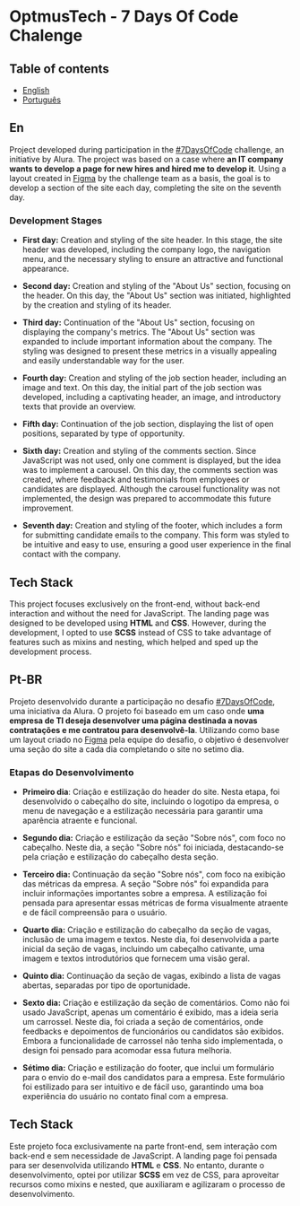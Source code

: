 # OptmusTech - 7 Days Of Code Chalenge

## Table of contents

- [English](#en)
- [Português](#pt-br)

## En

Project developed during participation in the [#7DaysOfCode](https://7daysofcode.io/) challenge, an initiative by Alura. The project was based on a case where **an IT company wants to develop a page for new hires and hired me to develop it**. Using a layout created in [Figma](https://www.figma.com/design/mm3MLozvUDGhDRTxSLlGL5/7daysOfCode-HTML-CSS?node-id=0-9878&t=3P1itVb3RLFk5Jo5-0) by the challenge team as a basis, the goal is to develop a section of the site each day, completing the site on the seventh day.

### Development Stages

  - **First day:** Creation and styling of the site header. In this stage, the site header was developed, including the company logo, the navigation menu, and the necessary styling to ensure an attractive and functional appearance.

  - **Second day:** Creation and styling of the "About Us" section, focusing on the header. On this day, the "About Us" section was initiated, highlighted by the creation and styling of its header.

  - **Third day:** Continuation of the "About Us" section, focusing on displaying the company's metrics. The "About Us" section was expanded to include important information about the company. The styling was designed to present these metrics in a visually appealing and easily understandable way for the user.

  - **Fourth day:** Creation and styling of the job section header, including an image and text. On this day, the initial part of the job section was developed, including a captivating header, an image, and introductory texts that provide an overview.

  - **Fifth day:** Continuation of the job section, displaying the list of open positions, separated by type of opportunity.

  - **Sixth day:** Creation and styling of the comments section. Since JavaScript was not used, only one comment is displayed, but the idea was to implement a carousel. On this day, the comments section was created, where feedback and testimonials from employees or candidates are displayed. Although the carousel functionality was not implemented, the design was prepared to accommodate this future improvement.

  - **Seventh day:** Creation and styling of the footer, which includes a form for submitting candidate emails to the company. This form was styled to be intuitive and easy to use, ensuring a good user experience in the final contact with the company.

## Tech Stack

This project focuses exclusively on the front-end, without back-end interaction and without the need for JavaScript. The landing page was designed to be developed using **HTML** and **CSS**. However, during the development, I opted to use **SCSS** instead of CSS to take advantage of features such as mixins and nesting, which helped and sped up the development process.

## Pt-BR

Projeto desenvolvido durante a participação no desafio [#7DaysOfCode](https://7daysofcode.io/), uma iniciativa da Alura. O projeto foi baseado em um caso onde **uma empresa de TI deseja desenvolver uma página destinada a novas contratações e me contratou para desenvolvê-la**. Utilizando como base um layout criado no [Figma](https://www.figma.com/design/mm3MLozvUDGhDRTxSLlGL5/7daysOfCode-HTML-CSS?node-id=0-9878&t=3P1itVb3RLFk5Jo5-0) pela equipe do desafio, o objetivo é desenvolver uma seção do site a cada dia completando o site no setimo dia.

### Etapas do Desenvolvimento

- **Primeiro dia**: Criação e estilização do header do site. Nesta etapa, foi desenvolvido o cabeçalho do site, incluindo o logotipo da empresa, o menu de navegação e a estilização necessária para garantir uma aparência atraente e funcional.

- **Segundo dia:** Criação e estilização da seção "Sobre nós", com foco no cabeçalho. Neste dia, a seção "Sobre nós" foi iniciada, destacando-se pela criação e estilização do cabeçalho desta seção.

- **Terceiro dia:** Continuação da seção "Sobre nós", com foco na exibição das métricas da empresa. A seção "Sobre nós" foi expandida para incluir informações importantes sobre a empresa. A estilização foi pensada para apresentar essas métricas de forma visualmente atraente e de fácil compreensão para o usuário.

- **Quarto dia:** Criação e estilização do cabeçalho da seção de vagas, inclusão de uma imagem e textos. Neste dia, foi desenvolvida a parte inicial da seção de vagas, incluindo um cabeçalho cativante, uma imagem e textos introdutórios que fornecem uma visão geral.

- **Quinto dia:** Continuação da seção de vagas, exibindo a lista de vagas abertas, separadas por tipo de oportunidade.

- **Sexto dia:** Criação e estilização da seção de comentários. Como não foi usado JavaScript, apenas um comentário é exibido, mas a ideia seria um carrossel. Neste dia, foi criada a seção de comentários, onde feedbacks e depoimentos de funcionários ou candidatos são exibidos. Embora a funcionalidade de carrossel não tenha sido implementada, o design foi pensado para acomodar essa futura melhoria.

- **Sétimo dia:** Criação e estilização do footer, que inclui um formulário para o envio do e-mail dos candidatos para a empresa. Este formulário foi estilizado para ser intuitivo e de fácil uso, garantindo uma boa experiência do usuário no contato final com a empresa.

## Tech Stack

Este projeto foca exclusivamente na parte front-end, sem interação com back-end e sem necessidade de JavaScript. A landing page foi pensada para ser desenvolvida utilizando **HTML** e **CSS**. No entanto, durante o desenvolvimento, optei por utilizar **SCSS** em vez de CSS, para aproveitar recursos como mixins e nested, que auxiliaram e agilizaram o processo de desenvolvimento.
